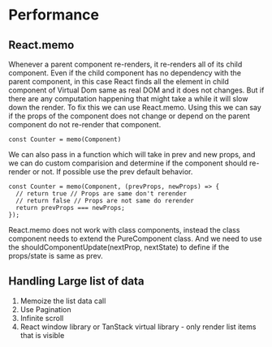 # Performance

## React.memo

Whenever a parent component re-renders, it re-renders all of its child component. Even if the child component has no dependency with the parent component, in this case React finds all the element in child component of Virtual Dom same as real DOM and it does not changes. But if there are any computation happening that might take a while it will slow down the render.
To fix this we can use React.memo. Using this we can say if the props of the component does not change or depend on the parent component do not re-render that component.

```JSX
const Counter = memo(Component)
```

We can also pass in a function which will take in prev and new props, and we can do custom comparision and determine if the component should re-render or not. If possible use the prev default behavior.

```JSX
const Counter = memo(Component, (prevProps, newProps) => {
  // return true // Props are same don't rerender
  // return false // Props are not same do rerender
  return prevProps === newProps;
});
```

React.memo does not work with class components, instead the class component needs to extend the PureComponent class. And we need to use the shouldComponentUpdate(nextProp, nextState) to define if the props/state is same as prev.

## Handling Large list of data

1. Memoize the list data call
2. Use Pagination
3. Infinite scroll
4. React window library or TanStack virtual library - only render list items that is visible
